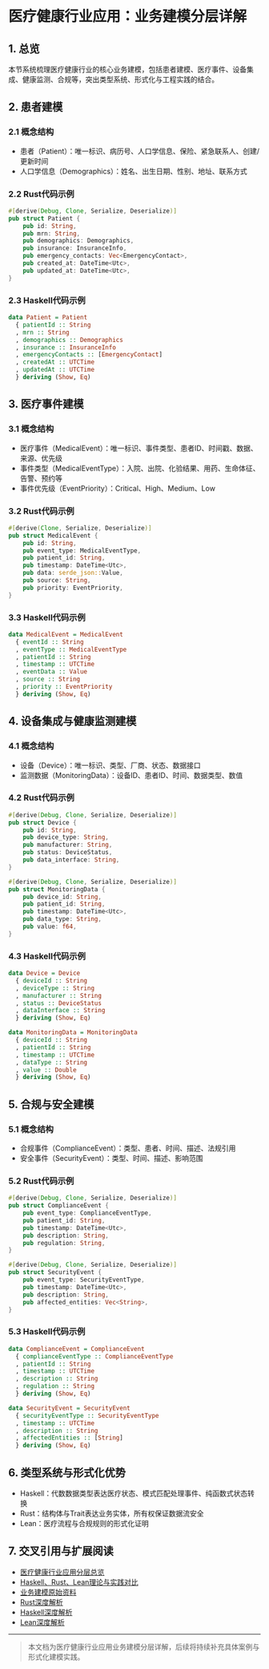 # 医疗健康行业应用：业务建模分层详解

## 1. 总览

本节系统梳理医疗健康行业的核心业务建模，包括患者建模、医疗事件、设备集成、健康监测、合规等，突出类型系统、形式化与工程实践的结合。

## 2. 患者建模

### 2.1 概念结构

- 患者（Patient）：唯一标识、病历号、人口学信息、保险、紧急联系人、创建/更新时间
- 人口学信息（Demographics）：姓名、出生日期、性别、地址、联系方式

### 2.2 Rust代码示例

```rust
#[derive(Debug, Clone, Serialize, Deserialize)]
pub struct Patient {
    pub id: String,
    pub mrn: String,
    pub demographics: Demographics,
    pub insurance: InsuranceInfo,
    pub emergency_contacts: Vec<EmergencyContact>,
    pub created_at: DateTime<Utc>,
    pub updated_at: DateTime<Utc>,
}
```

### 2.3 Haskell代码示例

```haskell
data Patient = Patient
  { patientId :: String
  , mrn :: String
  , demographics :: Demographics
  , insurance :: InsuranceInfo
  , emergencyContacts :: [EmergencyContact]
  , createdAt :: UTCTime
  , updatedAt :: UTCTime
  } deriving (Show, Eq)
```

## 3. 医疗事件建模

### 3.1 概念结构

- 医疗事件（MedicalEvent）：唯一标识、事件类型、患者ID、时间戳、数据、来源、优先级
- 事件类型（MedicalEventType）：入院、出院、化验结果、用药、生命体征、告警、预约等
- 事件优先级（EventPriority）：Critical、High、Medium、Low

### 3.2 Rust代码示例

```rust
#[derive(Clone, Serialize, Deserialize)]
pub struct MedicalEvent {
    pub id: String,
    pub event_type: MedicalEventType,
    pub patient_id: String,
    pub timestamp: DateTime<Utc>,
    pub data: serde_json::Value,
    pub source: String,
    pub priority: EventPriority,
}
```

### 3.3 Haskell代码示例

```haskell
data MedicalEvent = MedicalEvent
  { eventId :: String
  , eventType :: MedicalEventType
  , patientId :: String
  , timestamp :: UTCTime
  , eventData :: Value
  , source :: String
  , priority :: EventPriority
  } deriving (Show, Eq)
```

## 4. 设备集成与健康监测建模

### 4.1 概念结构

- 设备（Device）：唯一标识、类型、厂商、状态、数据接口
- 监测数据（MonitoringData）：设备ID、患者ID、时间、数据类型、数值

### 4.2 Rust代码示例

```rust
#[derive(Debug, Clone, Serialize, Deserialize)]
pub struct Device {
    pub id: String,
    pub device_type: String,
    pub manufacturer: String,
    pub status: DeviceStatus,
    pub data_interface: String,
}

#[derive(Debug, Clone, Serialize, Deserialize)]
pub struct MonitoringData {
    pub device_id: String,
    pub patient_id: String,
    pub timestamp: DateTime<Utc>,
    pub data_type: String,
    pub value: f64,
}
```

### 4.3 Haskell代码示例

```haskell
data Device = Device
  { deviceId :: String
  , deviceType :: String
  , manufacturer :: String
  , status :: DeviceStatus
  , dataInterface :: String
  } deriving (Show, Eq)

data MonitoringData = MonitoringData
  { deviceId :: String
  , patientId :: String
  , timestamp :: UTCTime
  , dataType :: String
  , value :: Double
  } deriving (Show, Eq)
```

## 5. 合规与安全建模

### 5.1 概念结构

- 合规事件（ComplianceEvent）：类型、患者、时间、描述、法规引用
- 安全事件（SecurityEvent）：类型、时间、描述、影响范围

### 5.2 Rust代码示例

```rust
#[derive(Debug, Clone, Serialize, Deserialize)]
pub struct ComplianceEvent {
    pub event_type: ComplianceEventType,
    pub patient_id: String,
    pub timestamp: DateTime<Utc>,
    pub description: String,
    pub regulation: String,
}

#[derive(Debug, Clone, Serialize, Deserialize)]
pub struct SecurityEvent {
    pub event_type: SecurityEventType,
    pub timestamp: DateTime<Utc>,
    pub description: String,
    pub affected_entities: Vec<String>,
}
```

### 5.3 Haskell代码示例

```haskell
data ComplianceEvent = ComplianceEvent
  { complianceEventType :: ComplianceEventType
  , patientId :: String
  , timestamp :: UTCTime
  , description :: String
  , regulation :: String
  } deriving (Show, Eq)

data SecurityEvent = SecurityEvent
  { securityEventType :: SecurityEventType
  , timestamp :: UTCTime
  , description :: String
  , affectedEntities :: [String]
  } deriving (Show, Eq)
```

## 6. 类型系统与形式化优势

- Haskell：代数数据类型表达医疗状态、模式匹配处理事件、纯函数式状态转换
- Rust：结构体与Trait表达业务实体，所有权保证数据流安全
- Lean：医疗流程与合规规则的形式化证明

## 7. 交叉引用与扩展阅读

- [医疗健康行业应用分层总览](./001-Healthcare-Overview.md)
- [Haskell、Rust、Lean理论与实践对比](./002-Healthcare-Haskell-Rust-Lean.md)
- [业务建模原始资料](../../model/industry_domains/healthcare/README.md)
- [Rust深度解析](../../08-Programming-Languages/004-Rust-Deep-Dive.md)
- [Haskell深度解析](../../08-Programming-Languages/003-Haskell-Deep-Dive.md)
- [Lean深度解析](../../08-Programming-Languages/005-Lean-Deep-Dive.md)

---

> 本文档为医疗健康行业应用业务建模分层详解，后续将持续补充具体案例与形式化建模实践。
